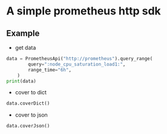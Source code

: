 # A simple prometheus http sdk

## Example

* get data
```python
data = PrometheusApi("http://prometheus").query_range(
        query=":node_cpu_saturation_load1:",
        range_time="6h",
    )
print(data)
```

* cover to dict

```python
data.coverDict()
```

* cover to json

```python
data.coverJson()
```